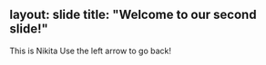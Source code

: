 layout: slide
title: "Welcome to our second slide!"
---
This is Nikita
Use the left arrow to go back!